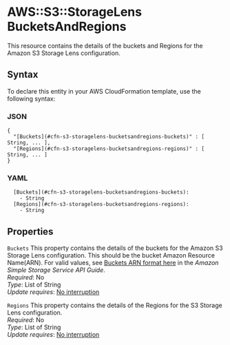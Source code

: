 # AWS::S3::StorageLens BucketsAndRegions<a name="aws-properties-s3-storagelens-bucketsandregions"></a>

This resource contains the details of the buckets and Regions for the Amazon S3 Storage Lens configuration\. 

## Syntax<a name="aws-properties-s3-storagelens-bucketsandregions-syntax"></a>

To declare this entity in your AWS CloudFormation template, use the following syntax:

### JSON<a name="aws-properties-s3-storagelens-bucketsandregions-syntax.json"></a>

```
{
  "[Buckets](#cfn-s3-storagelens-bucketsandregions-buckets)" : [ String, ... ],
  "[Regions](#cfn-s3-storagelens-bucketsandregions-regions)" : [ String, ... ]
}
```

### YAML<a name="aws-properties-s3-storagelens-bucketsandregions-syntax.yaml"></a>

```
  [Buckets](#cfn-s3-storagelens-bucketsandregions-buckets): 
    - String
  [Regions](#cfn-s3-storagelens-bucketsandregions-regions): 
    - String
```

## Properties<a name="aws-properties-s3-storagelens-bucketsandregions-properties"></a>

`Buckets`  <a name="cfn-s3-storagelens-bucketsandregions-buckets"></a>
This property contains the details of the buckets for the Amazon S3 Storage Lens configuration\. This should be the bucket Amazon Resource Name\(ARN\)\. For valid values, see [Buckets ARN format here](AmazonS3/latest/API/API_control_Include.html#API_control_Include_Contents) in the *Amazon Simple Storage Service API Guide*\.  
*Required*: No  
*Type*: List of String  
*Update requires*: [No interruption](https://docs.aws.amazon.com/AWSCloudFormation/latest/UserGuide/using-cfn-updating-stacks-update-behaviors.html#update-no-interrupt)

`Regions`  <a name="cfn-s3-storagelens-bucketsandregions-regions"></a>
This property contains the details of the Regions for the S3 Storage Lens configuration\.  
*Required*: No  
*Type*: List of String  
*Update requires*: [No interruption](https://docs.aws.amazon.com/AWSCloudFormation/latest/UserGuide/using-cfn-updating-stacks-update-behaviors.html#update-no-interrupt)